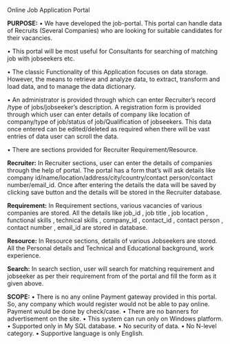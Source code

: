 Online Job Application Portal

**PURPOSE:**
• We have developed the job-portal. This portal can handle data of Recruits (Several Companies) who are looking for suitable candidates for their vacancies.

•	This portal will be most useful for Consultants for searching of matching job with jobseekers etc.

•	The classic Functionality of this Application focuses on data storage. However, the means to retrieve and analyze data, to extract, transform and load data, and to manage the data dictionary.

•	An administrator is provided through which can enter Recruiter’s record /type of jobs/jobseeker’s description. A registration form is provided through which user can enter details of company like location of company/type of job/status of job/Qualification of jobseekers. This data once entered can be edited/deleted as required when there will be vast entries of data user can scroll the data.

•	There are sections provided for Recruiter Requirement/Resource.

**Recruiter:**
In Recruiter sections, user can enter the details of  companies through the help of portal. The portal has a form that’s will ask details like company id/name/location/address/city/country/contact person/contact number/email_id.  Once after entering the details the data will be saved by clicking save button and the details will be stored in the Recruiter database.

**Requirement:**
In Requirement sections, various vacancies of various companies are stored. All  the details like job_id , job title , job location , functional skills , technical skills , company_id , contact_id , contact person , contact number , email_id are stored in database.

**Resource:**
In Resource sections, details of various Jobseekers are stored. All the Personal details and Technical and Educational background, work experience.

**Search:**
In search section, user will search for matching requirement and jobseeker as per their requirement from of the portal and fill the form as it given above.

**SCOPE:**
•	There is no any online Payment gateway provided in this portal. So, any company which would register would not be able to pay online. Payment would be done by check/case.
•	There are no banners for advertisement on the site.
•	This system can run only on Windows platform.
•	Supported only in My SQL database.
•	No security of data.
•	No N-level category.
•	Supportive language is only English.
